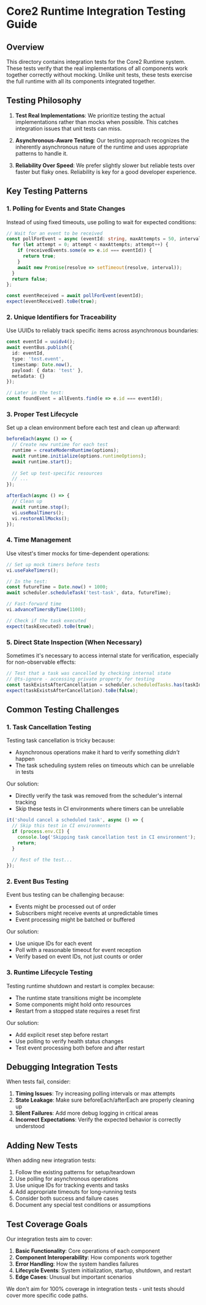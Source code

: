 # Core2 Runtime Integration Testing Guide

## Overview

This directory contains integration tests for the Core2 Runtime system. These tests verify that the real implementations of all components work together correctly without mocking. Unlike unit tests, these tests exercise the full runtime with all its components integrated together.

## Testing Philosophy

1. **Test Real Implementations**: We prioritize testing the actual implementations rather than mocks when possible. This catches integration issues that unit tests can miss.

2. **Asynchronous-Aware Testing**: Our testing approach recognizes the inherently asynchronous nature of the runtime and uses appropriate patterns to handle it.

3. **Reliability Over Speed**: We prefer slightly slower but reliable tests over faster but flaky ones. Reliability is key for a good developer experience.

## Key Testing Patterns

### 1. Polling for Events and State Changes

Instead of using fixed timeouts, use polling to wait for expected conditions:

```typescript
// Wait for an event to be received
const pollForEvent = async (eventId: string, maxAttempts = 50, interval = 20): Promise<boolean> => {
  for (let attempt = 0; attempt < maxAttempts; attempt++) {
    if (receivedEvents.some(e => e.id === eventId)) {
      return true;
    }
    await new Promise(resolve => setTimeout(resolve, interval));
  }
  return false;
};

const eventReceived = await pollForEvent(eventId);
expect(eventReceived).toBe(true);
```

### 2. Unique Identifiers for Traceability

Use UUIDs to reliably track specific items across asynchronous boundaries:

```typescript
const eventId = uuidv4();
await eventBus.publish({
  id: eventId,
  type: 'test.event',
  timestamp: Date.now(),
  payload: { data: 'test' },
  metadata: {}
});

// Later in the test:
const foundEvent = allEvents.find(e => e.id === eventId);
```

### 3. Proper Test Lifecycle

Set up a clean environment before each test and clean up afterward:

```typescript
beforeEach(async () => {
  // Create new runtime for each test
  runtime = createModernRuntime(options);
  await runtime.initialize(options.runtimeOptions);
  await runtime.start();
  
  // Set up test-specific resources
  // ...
});

afterEach(async () => {
  // Clean up
  await runtime.stop();
  vi.useRealTimers();
  vi.restoreAllMocks();
});
```

### 4. Time Management

Use vitest's timer mocks for time-dependent operations:

```typescript
// Set up mock timers before tests
vi.useFakeTimers();

// In the test:
const futureTime = Date.now() + 1000;
await scheduler.scheduleTask('test-task', data, futureTime);

// Fast-forward time
vi.advanceTimersByTime(1100);

// Check if the task executed
expect(taskExecuted).toBe(true);
```

### 5. Direct State Inspection (When Necessary)

Sometimes it's necessary to access internal state for verification, especially for non-observable effects:

```typescript
// Test that a task was cancelled by checking internal state
// @ts-ignore - accessing private property for testing
const taskExistsAfterCancellation = scheduler.scheduledTasks.has(taskId);
expect(taskExistsAfterCancellation).toBe(false);
```

## Common Testing Challenges

### 1. Task Cancellation Testing

Testing task cancellation is tricky because:

- Asynchronous operations make it hard to verify something *didn't* happen
- The task scheduling system relies on timeouts which can be unreliable in tests

Our solution:
- Directly verify the task was removed from the scheduler's internal tracking
- Skip these tests in CI environments where timers can be unreliable

```typescript
it('should cancel a scheduled task', async () => {
  // Skip this test in CI environments
  if (process.env.CI) {
    console.log('Skipping task cancellation test in CI environment');
    return;
  }
  
  // Rest of the test...
});
```

### 2. Event Bus Testing

Event bus testing can be challenging because:

- Events might be processed out of order
- Subscribers might receive events at unpredictable times
- Event processing might be batched or buffered

Our solution:
- Use unique IDs for each event
- Poll with a reasonable timeout for event reception
- Verify based on event IDs, not just counts or order

### 3. Runtime Lifecycle Testing

Testing runtime shutdown and restart is complex because:

- The runtime state transitions might be incomplete
- Some components might hold onto resources
- Restart from a stopped state requires a reset first

Our solution:
- Add explicit reset step before restart
- Use polling to verify health status changes
- Test event processing both before and after restart

## Debugging Integration Tests

When tests fail, consider:

1. **Timing Issues**: Try increasing polling intervals or max attempts
2. **State Leakage**: Make sure beforeEach/afterEach are properly cleaning up
3. **Silent Failures**: Add more debug logging in critical areas
4. **Incorrect Expectations**: Verify the expected behavior is correctly understood

## Adding New Tests

When adding new integration tests:

1. Follow the existing patterns for setup/teardown
2. Use polling for asynchronous operations
3. Use unique IDs for tracking events and tasks
4. Add appropriate timeouts for long-running tests
5. Consider both success and failure cases
6. Document any special test conditions or assumptions

## Test Coverage Goals

Our integration tests aim to cover:

1. **Basic Functionality**: Core operations of each component
2. **Component Interoperability**: How components work together
3. **Error Handling**: How the system handles failures
4. **Lifecycle Events**: System initialization, startup, shutdown, and restart
5. **Edge Cases**: Unusual but important scenarios

We don't aim for 100% coverage in integration tests - unit tests should cover more specific code paths. 